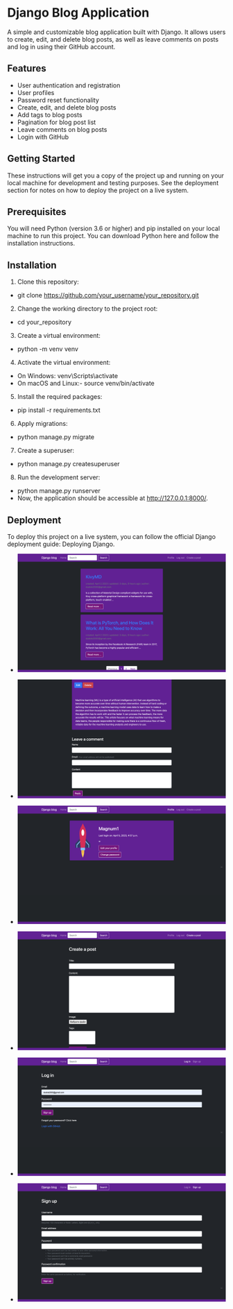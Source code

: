 # Django Blog Application

A simple and customizable blog application built with Django. It allows users to create, edit, and delete blog posts, as well as leave comments on posts and log in using their GitHub account.


## Features

- User authentication and registration
- User profiles
- Password reset functionality
- Create, edit, and delete blog posts
- Add tags to blog posts
- Pagination for blog post list
- Leave comments on blog posts
- Login with GitHub


## Getting Started

These instructions will get you a copy of the project up and running on your local machine for development and testing purposes. See the deployment section for notes on how to deploy the project on a live system.


## Prerequisites

You will need Python (version 3.6 or higher) and pip installed on your local machine to run this project. You can download Python here and follow the installation instructions.


## Installation

1. Clone this repository:
- git clone https://github.com/your_username/your_repository.git

2. Change the working directory to the project root:
- cd your_repository

3. Create a virtual environment:
- python -m venv venv

4. Activate the virtual environment:
- On Windows: venv\Scripts\activate
- On macOS and Linux:- source venv/bin/activate

5. Install the required packages:
- pip install -r requirements.txt

6. Apply migrations:
- python manage.py migrate

7. Create a superuser:
- python manage.py createsuperuser

8. Run the development server:
- python manage.py runserver
- Now, the application should be accessible at http://127.0.0.1:8000/.


## Deployment
To deploy this project on a live system, you can follow the official Django deployment guide: Deploying Django.

- ![img](0.png)

- ![img](2.png)

- ![img](3.png)

- ![img](4.png)

- ![img](5.png)

- ![img](6.png)
